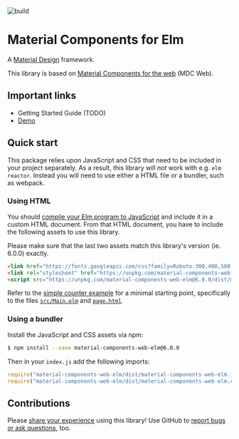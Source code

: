 ![build](https://github.com/aforemny/material-components-web-elm/workflows/build/badge.svg)

# Material Components for Elm

A [Material Design](https://material.io/design) framework.

This library is based on [Material Components for the
web](https://github.com/material-components/material-components-web) (MDC Web).


## Important links

- Getting Started Guide (TODO)
- [Demo](https://aforemny.github.io/material-components-web-elm)


## Quick start

This package relies upon JavaScript and CSS that need to be included in your
project separately. As a result, this library will _not_ work with e.g. `elm
reactor`. Instead you will need to use either a HTML file or a bundler, such as
webpack.


### Using HTML

You should [compile your Elm program to
JavaScript](https://guide.elm-lang.org/install/elm.html#elm-make) and include
it in a custom HTML document. From that HTML document, you have to include the
following assets to use this library.

Please make sure that the last two assets match this library's version (ie.
6.0.0) exactly.

```html
<link href="https://fonts.googleapis.com/css?family=Roboto:300,400,500|Material+Icons" rel="stylesheet">
<link rel="stylesheet" href="https://unpkg.com/material-components-web-elm@6.0.0/dist/material-components-web-elm.min.css">
<script src="https://unpkg.com/material-components-web-elm@6.0.0/dist/material-components-web-elm.min.js"></script>
```

Refer to the [simple counter
example](https://github.com/aforemny/material-components-web-elm/blob/master/examples/simple-counter)
for a minimal starting point, specifically to the files
[`src/Main.elm`](https://github.com/aforemny/material-components-web-elm/blob/master/examples/simple-counter/src/Main.elm)
and
[`page.html`](https://github.com/aforemny/material-components-web-elm/blob/master/examples/simple-counter/page.html).


### Using a bundler

Install the JavaScript and CSS assets via npm:

```sh
$ npm install --save material-components-web-elm@6.0.0
```

Then in your `index.js` add the following imports:

```js
require("material-components-web-elm/dist/material-components-web-elm.js");
require("material-components-web-elm/dist/material-components-web-elm.css");
```


## Contributions

Please [share your
experience](https://github.com/aforemny/material-components-web-elm/issues)
using this library! Use GitHub to [report bugs or ask
questions](https://github.com/aforemny/material-components-web-elm/issues),
too.
